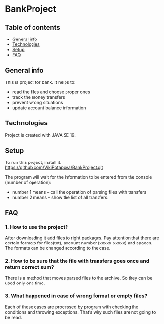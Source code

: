 # BankProject
## Table of contents
* [General info](#general-info)
* [Technologies](#technologies)
* [Setup](#setup)
* [FAQ](#FAQ)


## General info

This is project for bank. It helps to:
* read the files and choose proper ones
* track the money transfers
* prevent wrong situations
* update account balance information
	
## Technologies

Project is created with JAVA SE 19.
	
## Setup

To run this project, install it: https://github.com/VikiPotapova/BankProject.git

The program will wait for the information to be entered from the console (number of operation):
* number 1 means – call the operation of parsing files with transfers
* number 2 means – show the list of all transfers.

## FAQ

### 1. How to use the project?

After downloading it add files to right packages. Pay attention that there are certain formats for files(txt), account number (xxxxx-xxxxx) and spaces. The formats can be changed according to the case.

### 2. How to be sure that the file with transfers goes once and return correct sum?

There is a method that moves parsed files to the archive. So they can be used only one time.

### 3. What happened in case of wrong format or empty files?

Each of these cases are processed by program with checking the conditions and throwing exceptions. That’s why such files are not going to be read.
